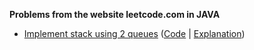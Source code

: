 **Problems from the website leetcode.com in JAVA**

* [Implement stack using 2 queues](https://leetcode.com/problems/implement-stack-using-queues/) ([Code](https://github.com/adeydas/leetcode/blob/master/src/ws/abhis/leetcode/java/StackUsingQueues.java) | [Explanation]())